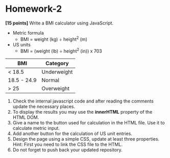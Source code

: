 # Homework-2

**[15 points]** Write a BMI calculator using JavaScript. 

- Metric formula
  - BMI = weight (kg) ÷ height<sup>2</sup> (m)
- US units
  - BMI = (weight (lb) ÷ height<sup>2</sup> (in)) x 703

| **BMI** | **Category** |
| --- | --- |
| < 18.5 | Underweight |
| 18.5 - 24.9 | Normal |
| > 25 | Overweight |

1. Check the internal javascript code and after reading the comments update the necessary places.
1. To display the results you may use the **innerHTML** property of the HTML DOM.
2. Give a name to the button used for calculation in the HTML file. Use it to calculate metric input.
3. Add another button for the calculation of US unit entries.
4. Design the page using a simple CSS, update at least three properties. Hint: First you need to link the CSS file to the HTML.
5. Do not forget to push back your updated repository.

